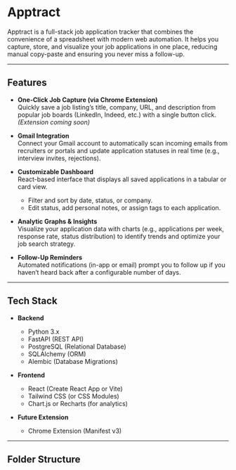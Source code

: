 # Apptract

Apptract is a full-stack job application tracker that combines the convenience of a spreadsheet with modern web automation. It helps you capture, store, and visualize your job applications in one place, reducing manual copy-paste and ensuring you never miss a follow-up.

---

## Features

- **One-Click Job Capture (via Chrome Extension)**  
  Quickly save a job listing’s title, company, URL, and description from popular job boards (LinkedIn, Indeed, etc.) with a single button click. *(Extension coming soon)*

- **Gmail Integration**  
  Connect your Gmail account to automatically scan incoming emails from recruiters or portals and update application statuses in real time (e.g., interview invites, rejections).

- **Customizable Dashboard**  
  React-based interface that displays all saved applications in a tabular or card view.  
  - Filter and sort by date, status, or company.  
  - Edit status, add personal notes, or assign tags to each application.

- **Analytic Graphs & Insights**  
  Visualize your application data with charts (e.g., applications per week, response rate, status distribution) to identify trends and optimize your job search strategy.

- **Follow-Up Reminders**  
  Automated notifications (in-app or email) prompt you to follow up if you haven’t heard back after a configurable number of days.

---

## Tech Stack

- **Backend**  
  - Python 3.x  
  - FastAPI (REST API)  
  - PostgreSQL (Relational Database)  
  - SQLAlchemy (ORM)  
  - Alembic (Database Migrations)  

- **Frontend**  
  - React (Create React App or Vite)  
  - Tailwind CSS (or CSS Modules)  
  - Chart.js or Recharts (for analytics)  

- **Future Extension**  
  - Chrome Extension (Manifest v3)

---

## Folder Structure

